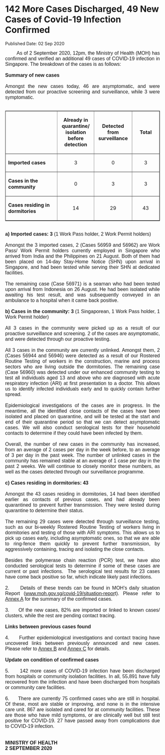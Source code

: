 <html>
    <meta http-equiv="Content-Type" content="text/html; charset=utf-8"/>
    <meta charset="utf-8"/>
    <title>142 More Cases Discharged, 49 New Cases of Covid-19 Infection Confirmed</title>
    <body><h1>142 More Cases Discharged, 49 New Cases of Covid-19 Infection Confirmed</h1>
    <p>Published Date: 02 Sep 2020</p> <p style="text-align: justify;"><span style="font-family: Arial;"><span style="font-size: 16px;">&nbsp; &nbsp; &nbsp; &nbsp; As of 2 September 2020, 12pm, the Ministry of Health (MOH) has confirmed and verified an additional 49 cases of COVID-19 infection in Singapore. The breakdown of the cases is as follows:<br><br><strong>Summary of new cases</strong><br><br>Amongst the new cases today, 46 are asymptomatic, and were detected from our proactive screening and surveillance, while 3 were symptomatic.&nbsp;<br><br></span></span></p><table border="1" cellspacing="0" cellpadding="0"> <tbody><tr> <td width="220" valign="top"> <p>&nbsp;</p> </td> <td width="117"> <p align="center"><strong>Already in quarantine/ isolation before detection </strong></p> </td> <td width="118"> <p align="center"><strong>Detected from surveillance </strong></p> </td> <td width="110"> <p align="center"><strong>Total</strong></p> </td> </tr> <tr> <td width="220" valign="top"> <p><strong>Imported cases</strong></p> </td> <td width="117"> <p align="center">3</p> </td> <td width="118"> <p align="center">0</p> </td> <td width="110"> <p align="center">3</p> </td> </tr> <tr> <td width="220" valign="top"> <p><strong>Cases in the community </strong></p> </td> <td width="117"> <p align="center">0</p> </td> <td width="118"> <p align="center">3</p> </td> <td width="110"> <p align="center">3</p> </td> </tr> <tr> <td width="220" valign="top"> <p><strong>Cases residing in dormitories </strong></p> </td> <td width="117"> <p align="center">14</p> </td> <td width="118"> <p align="center">29</p> </td> <td width="110"> <p align="center">43</p> </td> </tr> </tbody></table><p style="text-align: justify;"><span style="font-family: Arial;"><span style="font-size: 16px;"><br><strong>a) Imported cases: 3</strong> (1 Work Pass holder, 2 Work Permit holders)<br><br>Amongst the 3 imported cases, 2 (Cases 56959 and 56962) are Work Pass/ Work Permit holders currently employed in Singapore who arrived from India and the Philippines on 21 August. Both of them had been placed on 14-day Stay-Home Notice (SHN) upon arrival in Singapore, and had been tested while serving their SHN at dedicated facilities.&nbsp;<br><br>The remaining case (Case 56971) is a seaman who had been tested upon arrival from Indonesia on 26 August. He had been isolated while awaiting his test result, and was subsequently conveyed in an ambulance to a hospital when it came back positive.&nbsp;&nbsp;<br><br><strong>b) Cases in the community: 3</strong> (1 Singaporean, 1 Work Pass holder, 1 Work Permit holder)<br><br>All 3 cases in the community were picked up as a result of our proactive surveillance and screening. 2 of the cases are asymptomatic, and were detected through our proactive testing.<br><br>All 3 cases in the community are currently unlinked. Amongst them, 2 (Cases 56944 and 56946) were detected as a result of our Rostered Routine Testing of workers in the construction, marine and process sectors who are living outside the dormitories. The remaining case (Case 56960) was detected under our enhanced community testing to test all individuals aged 13 and above who are diagnosed with acute respiratory infection (ARI) at first presentation to a doctor. This allows us to identify infected individuals early and to quickly contain further spread.<br><br>Epidemiological investigations of the cases are in progress. In the meantime, all the identified close contacts of the cases have been isolated and placed on quarantine, and will be tested at the start and end of their quarantine period so that we can detect asymptomatic cases. We will also conduct serological tests for their household contacts to determine if they could have been infected by them.&nbsp;<br><br>Overall, the number of new cases in the community has increased, from an average of 2 cases per day in the week before, to an average of 3 per day in the past week. The number of unlinked cases in the community has remained stable at an average of 1 case per day in the past 2 weeks. We will continue to closely monitor these numbers, as well as the cases detected through our surveillance programme.<br><br><strong>c) Cases residing in dormitories: 43</strong><br><br>Amongst the 43 cases residing in dormitories, 14 had been identified earlier as contacts of previous cases, and had already been quarantined to prevent further transmission. They were tested during quarantine to determine their status.&nbsp;&nbsp;<br><br>The remaining 29 cases were detected through surveillance testing, such as our bi-weekly Rostered Routine Testing of workers living in dormitories and testing of those with ARI symptoms. This allows us to pick up cases early, including asymptomatic ones, so that we are able to ring-fence them quickly to prevent further transmission, by aggressively containing, tracing and isolating the close contacts.&nbsp;<br><br>Besides the polymerase chain reaction (PCR) test, we have also conducted serological tests to determine if some of these cases are current or past infections.&nbsp; The serological test results for 23 cases have come back positive so far, which indicate likely past infections.<br><br>2.&nbsp; &nbsp; &nbsp;Details of these trends can be found in MOH’s daily situation Report (<a href="https://www.moh.gov.sg/covid-19/situation-report/" title="" class="" target="">www.moh.gov.sg/covid-19/situation-repor</a>t). Please refer to <a href="/docs/librariesprovider5/default-document-library/annex-a9a9a581e38654a5facb93a9183ecf713.pdf?sfvrsn=4cbf01ef_0" title="Annex A">Annex A</a>&nbsp;for the summary of the confirmed cases.&nbsp;<br><br>3.&nbsp; &nbsp; &nbsp;Of the new cases, 82% are imported or linked to known cases/ clusters, while the rest are pending contact tracing.&nbsp;<br><br><strong>Links between previous cases found</strong><br><br>4.&nbsp; &nbsp; &nbsp;Further epidemiological investigations and contact tracing have uncovered links between previously announced and new cases. Please refer to <a href="/docs/librariesprovider5/default-document-library/annex-b3c801ba018624642a769cd6504c2b5c8.pdf?sfvrsn=42453d00_0" title="Annex B">Annex B</a>&nbsp;and <a href="/docs/librariesprovider5/default-document-library/annex-cae9e3af8ce524674b1caac44964c260c.pdf?sfvrsn=33d2188a_0" title="Annex C">Annex C</a>&nbsp;for details.&nbsp;<br><br><strong>Update on condition of confirmed cases</strong><br><br>5.&nbsp; &nbsp; &nbsp;142 more cases of COVID-19 infection have been discharged from hospitals or community isolation facilities. In all, 55,891 have fully recovered from the infection and have been discharged from hospitals or community care facilities.&nbsp;<br><br>6.&nbsp; &nbsp; &nbsp;There are currently 75 confirmed cases who are still in hospital. Of these, most are stable or improving, and none is in the intensive care unit. 867 are isolated and cared for at community facilities. These are those who have mild symptoms, or are clinically well but still test positive for COVID-19. 27 have passed away from complications due to COVID-19 infection.&nbsp;<br><br><br><strong>MINISTRY OF HEALTH<br>2 SEPTEMBER 2020</strong><br></span></span></p><div style="text-align: justify;"><span style="font-family: Arial; font-size: 16px;"><br></span></div></body>
</html>
